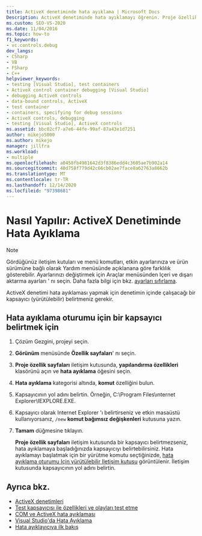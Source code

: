 ```yaml
---
title: ActiveX denetiminde hata ayıklama | Microsoft Docs
Description: ActiveX denetiminde hata ayıklamayı öğrenin. Proje özellik sayfalarında yapabileceğiniz veya hata ayıklamaya başladığınızda kullanabileceğiniz bir içeren yürütülebilir dosya belirtmeniz gerekir.
ms.custom: SEO-VS-2020
ms.date: 11/04/2016
ms.topic: how-to
f1_keywords:
- vc.controls.debug
dev_langs:
- CSharp
- VB
- FSharp
- C++
helpviewer_keywords:
- testing [Visual Studio], test containers
- ActiveX control container debugging [Visual Studio]
- debugging ActiveX controls
- data-bound controls, ActiveX
- test container
- containers, specifying for debug sessions
- ActiveX controls, debugging
- testing [Visual Studio], ActiveX controls
ms.assetid: bbc02cf7-a7e6-44fe-99af-87a43e1d7251
author: mikejo5000
ms.author: mikejo
manager: jillfra
ms.workload:
- multiple
ms.openlocfilehash: a0458fb4981642d3f8386edd4c3605ae7b902a14
ms.sourcegitcommit: 40d758f779d42c66cb02ae7face8a62763a8662b
ms.translationtype: MT
ms.contentlocale: tr-TR
ms.lasthandoff: 12/14/2020
ms.locfileid: "97398681"
---
```

# <a name="how-to-debug-an-activex-control"></a>Nasıl Yapılır: ActiveX Denetiminde Hata Ayıklama

> [!NOTE]
> Gördüğünüz iletişim kutuları ve menü komutları, etkin ayarlarınıza ve ürün sürümüne bağlı olarak Yardım menüsünde açıklanana göre farklılık gösterebilir. Ayarlarınızı değiştirmek için Araçlar menüsünden Içeri ve dışarı aktarma ayarları ' nı seçin. Daha fazla bilgi için bkz. [ayarları sıfırlama](../ide/environment-settings.md#reset-settings).

ActiveX denetimi hata ayıklaması yapmak için denetimin içinde çalışacağı bir kapsayıcı (yürütülebilir) belirtmeniz gerekir.

## <a name="to-specify-a-container-for-the-debug-session"></a>Hata ayıklama oturumu için bir kapsayıcı belirtmek için

1. Çözüm Gezgini, projeyi seçin.

2. **Görünüm** menüsünde **Özellik sayfaları**' nı seçin.

3. **Proje özellik sayfaları** iletişim kutusunda, **yapılandırma özellikleri** klasörünü açın ve **hata ayıklama** öğesini seçin.

4. **Hata ayıklama** kategorisi altında, **komut** özelliğini bulun.

5. Kapsayıcının yol adını belirtin. Örneğin, C:\Program Files\ınternet Explorer\IEXPLORE.EXE.

6. Kapsayıcı olarak Internet Explorer 'ı belirtirseniz ve etkin masaüstü kullanıyorsanız, `/new` **komut bağımsız değişkenleri** kutusuna yazın.

7. **Tamam** düğmesine tıklayın.

     **Proje özellik sayfaları** iletişim kutusunda bir kapsayıcı belirtmezseniz, hata ayıklamaya başladığınızda kapsayıcıyı belirtebilirsiniz. Hata ayıklamayı başlatmak için bir yürütme komutu seçtiğinizde, [hata ayıklama oturumu Için yürütülebilir Iletişim kutusu](../debugger/executable-for-debugging-session-dialog-box.md) görüntülenir. İletişim kutusunda kapsayıcının yol adını belirtin.

## <a name="see-also"></a>Ayrıca bkz.

- [ActiveX denetimleri](/cpp/mfc/activex-controls)
- [Test kapsayıcısı ile özellikleri ve olayları test etme](/cpp/mfc/testing-properties-and-events-with-test-container)
- [COM ve ActiveX hata ayıklaması](../debugger/com-and-activex-debugging.md)
- [Visual Studio'da Hata Ayıklama](../debugger/index.yml)
- [Hata ayıklayıcıya ilk bakış](../debugger/debugger-feature-tour.md)